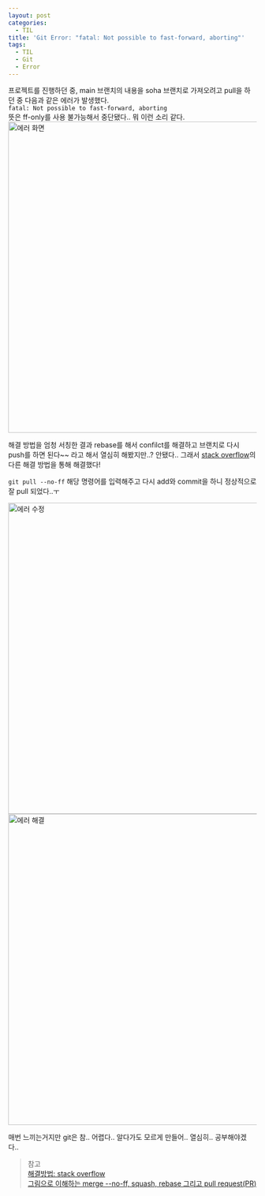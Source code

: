 ```yaml
---
layout: post
categories:
  - TIL
title: 'Git Error: "fatal: Not possible to fast-forward, aborting"'
tags:
  - TIL
  - Git
  - Error
---
```


프로젝트를 진행하던 중, main 브랜치의 내용을 soha 브랜치로 가져오려고 pull을 하던 중 다음과 같은 에러가 발생했다.  
`fatal: Not possible to fast-forward, aborting`  
뜻은 ff-only를 사용 불가능해서 중단됐다.. 뭐 이런 소리 같다.
<img width="631" alt="에러 화면" src="https://github.com/soi-ha/soi-ha.github.io/assets/77609591/73e09f67-febc-4370-8e4d-0087b10e5cba">

해결 방법을 엄청 서칭한 결과 rebase를 해서 confilct를 해결하고 브랜치로 다시 push를 하면 된다~~ 라고 해서 열심히 해봤지만..? 안됐다.. 그래서 [stack overflow](https://stackoverflow.com/questions/13106179/error-fatal-not-possible-to-fast-forward-aborting)의 다른 해결 방법을 통해 해결했다!

`git pull --no-ff` 해당 명령어를 입력해주고 다시 add와 commit을 하니 정상적으로 잘 pull 되었다..ㅜ

<img width="631" alt="에러 수정" src="https://github.com/soi-ha/soi-ha.github.io/assets/77609591/6e6c97d5-ba2b-479a-992c-7b75f56aae8f">
<img width="631" alt="에러 해결" src="https://github.com/soi-ha/soi-ha.github.io/assets/77609591/7afd9917-e485-4022-8004-63c0636bb9b0">

매번 느끼는거지만 git은 참.. 어렵다.. 알다가도 모르게 만들어.. 열심히.. 공부해야겠다..

> 참고  
> [해결방법: stack overflow]('https://stackoverflow.com/questions/13106179/error-fatal-not-possible-to-fast-forward-aborting')  
> [그림으로 이해하는 merge --no-ff, squash, rebase 그리고 pull request(PR)]('https://velog.io/@emrhssla/%EA%B7%B8%EB%A6%BC%EC%9C%BC%EB%A1%9C-%EC%9D%B4%ED%95%B4%ED%95%98%EB%8A%94-merge-no-ff-squash-rebase-%EA%B7%B8%EB%A6%AC%EA%B3%A0-pull-requestPR')
